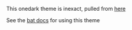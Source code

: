 This onedark theme is inexact, pulled from [here](https://github.com/akamud/vscode-theme-onedark/blob/master/themes/OneDark.old.tmTheme)

See the [bat docs](https://github.com/sharkdp/bat#adding-new-themes) for using this theme
